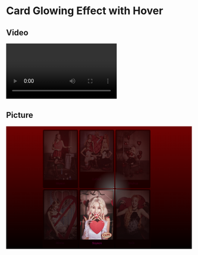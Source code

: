 # Card Glowing Effect with Hover

## Video

<video controls="controls">
  <source src="img&vid/gidle_card_video.mp4" type="video/mp4" />
</video>

## Picture

![img](img&vid/img1.png)

